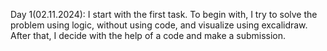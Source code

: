 Day 1(02.11.2024):
I start with the first task. To begin with, I try to solve the problem using logic, without using code, and visualize using excalidraw. After that, I decide with the help of a code and make a submission.
